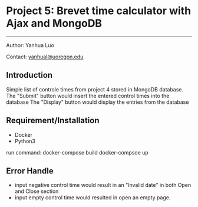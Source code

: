 # Project 5: Brevet time calculator with Ajax and MongoDB
---------------------------------------------
Author: Yanhua Luo

Contact: yanhual@uoregon.edu

## Introduction
Simple list of controle times from project 4 stored in MongoDB database.
The "Submit" button would insert the entered control times into the database
The "Display" button would display the entries from the database

## Requirement/Installation
- Docker
- Python3

run command:
docker-compose build
docker-compsoe up


## Error Handle
- input negative control time would result in an "Invalid date" in both Open and Close section
- input empty control time would resulted in open an empty page.

